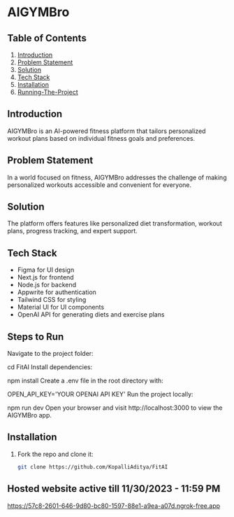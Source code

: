 # AIGYMBro

## Table of Contents
1. [Introduction](#introduction)
2. [Problem Statement](#problem-statement)
3. [Solution](#solution)
4. [Tech Stack](#tech-stack)
5. [Installation](#installation)
6. [Running-The-Project](#steps-to-run)


## Introduction

AIGYMBro is an AI-powered fitness platform that tailors personalized workout plans based on individual fitness goals and preferences.

## Problem Statement

In a world focused on fitness, AIGYMBro addresses the challenge of making personalized workouts accessible and convenient for everyone.

## Solution

The platform offers features like personalized diet transformation, workout plans, progress tracking, and expert support.

## Tech Stack

- Figma for UI design
- Next.js for frontend
- Node.js for backend
- Appwrite for authentication
- Tailwind CSS for styling
- Material UI for UI components
- OpenAI API for generating diets and exercise plans

## Steps to Run


Navigate to the project folder:

cd FitAI
Install dependencies:

npm install
Create a .env file in the root directory with:

OPEN_API_KEY='YOUR OPENAI API KEY'
Run the project locally:

npm run dev
Open your browser and visit http://localhost:3000 to view the AIGYMBro app.

## Installation

1. Fork the repo and clone it:
   ```sh
   git clone https://github.com/KopalliAditya/FitAI

## Hosted website active till 11/30/2023 - 11:59 PM

https://57c8-2601-646-9d80-bc80-1597-88e1-a9ea-a07d.ngrok-free.app 
